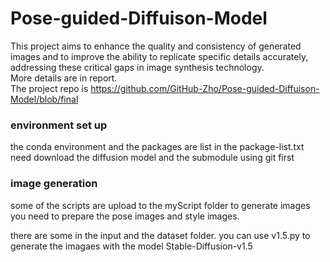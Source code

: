 # Pose-guided-Diffuison-Model

This project aims to enhance the quality and consistency of generated images and to improve the ability to replicate specific
details accurately, addressing these critical gaps in image synthesis technology.   
More details are in report.   
The project repo is https://github.com/GitHub-Zho/Pose-guided-Diffuison-Model/blob/final

### environment set up
the conda environment and the packages are list in the package-list.txt   
need download the diffusion model and the submodule using git first
### image generation
some of the scripts are upload to the myScript folder
to generate images you need to prepare the pose images and style images.

there are some in the input and the dataset folder. 
you can use v1.5.py to generate the imagaes with the model Stable-Diffusion-v1.5


